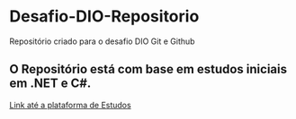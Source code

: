 # Desafio-DIO-Repositorio
 Repositório criado para o desafio DIO Git e Github

## O Repositório está com base em estudos iniciais em .NET e C#.
[Link até a plataforma de Estudos](https://www.dio.me)
